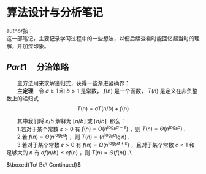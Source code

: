 # **算法设计与分析笔记** 
author按：\
这一部笔记，主要记录学习过程中的一些想法，以便后续查看时能回忆起当时的理解，并加深印象。

## $Part1$ &emsp;分治策略
&emsp;&emsp;主方法用来求解递归式，获得一些渐进紧确界：\
&emsp;&emsp;**主定理**&emsp;令 $a\geq 1$ 和 $b > 1$ 是常数， $f(n)$ 是一个函数， $T(n)$ 是定义在非负整数上的递归式
$$T(n)=aT(n/b)+f(n)\tag{1.1}$$

&emsp;&emsp;其中我们将 $n/b$ 解释为 $\lfloor n/b\rfloor$ 或 $\lceil n/b\rceil$ .那么：\
&emsp;&emsp;1.若对于某个常数 $\varepsilon > 0$ 有 $f(n)=O(n^{\log _b a-\varepsilon})$ ，则 $T(n)=\Theta(n^{\log _b a})$ .\
&emsp;&emsp;2.若 $f(n)=\Theta(n^{\log _ ba})$ ，则 $T(n)=(n^{\log _ ba}\lg n)$ .\
&emsp;&emsp;3.若对于某个常数 $\varepsilon > 0$ 有 $f(n)=\Omega(n^{\log _b a+\varepsilon})$ ，且对于某个常数 $c < 1$ 和足够大的 $n$ 有 $af(n/b)\leq cf(n)$ ，则 $T(n)=\Theta(f(n))$ .\

$\boxed{To\ Be\ Continued}$
